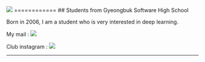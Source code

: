 <img src="https://capsule-render.vercel.app/api?type=waving&color=timeAuto&height=300&section=header&text=Youngwoong's Github&fontSize=50" />
============
## Students from Gyeongbuk Software High School

Born in 2006, I am a student who is very interested in deep learning.


  My mail : <img src="https://img.shields.io/badge/Gmail-D14836?style=for-the-badge&logo=gmail&logoColor=white&link=mailto:uyeongung06@gmail.com"/></a>

  Club instagram : <a href="https://www.instagram.com/gbsw_learning_mc"><img src="https://img.shields.io/badge/Instagram-%23E4405F.svg?style=for-the-badge&logo=Instagram&logoColor=white&link=https://www.instagram.com/gbsw_learning_mc"/></a>
***
